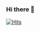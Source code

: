 ### Hi there 👋

[![Hits](https://hits.seeyoufarm.com/api/count/incr/badge.svg?url=https%3A%2F%2Fgithub.com%2Fjeann0&count_bg=%23F6D6FF&title_bg=%23BCBCBC&icon=github.svg&icon_color=%23E7E7E7&title=visit&edge_flat=false)](https://hits.seeyoufarm.com)

